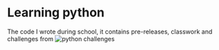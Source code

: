 # Learning python

The code I wrote during school, it contains pre-releases, classwork and challenges from ![python challenges](http://pythonchallenges.weebly.com/)

